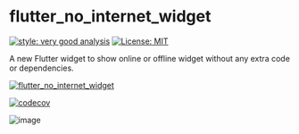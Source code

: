 # flutter_no_internet_widget

[![style: very good analysis][very_good_analysis_badge]][very_good_analysis_link]
[![License: MIT][license_badge]][license_link]

 A new Flutter widget to show online or offline widget without any extra code or dependencies.


[![flutter_no_internet_widget](https://github.com/NaagAlgates/flutter_no_internet_widget/actions/workflows/flutter_no_internet_widget_actions.yml/badge.svg)](https://github.com/NaagAlgates/flutter_no_internet_widget/actions/workflows/flutter_no_internet_widget_actions.yml)

[![codecov](https://codecov.io/gh/NaagAlgates/flutter_no_internet_widget/branch/master/graph/badge.svg?token=qvQsCoKrIz)](https://codecov.io/gh/NaagAlgates/flutter_no_internet_widget)

[license_badge]: https://img.shields.io/badge/license-MIT-blue.svg
[license_link]: https://opensource.org/licenses/MIT
[very_good_analysis_badge]: https://img.shields.io/badge/style-very_good_analysis-B22C89.svg
[very_good_analysis_link]: https://pub.dev/packages/very_good_analysis

![image](https://user-images.githubusercontent.com/14884575/169750609-75ed47b1-1669-4f6c-8270-b38ec754124e.png)
